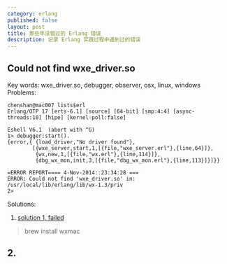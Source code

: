 ```yaml
---  
category: erlang  
published: false  
layout: post  
title: 那些年没错过的 Erlang 错误  
description: 记录 Erlang 实践过程中遇到过的错误  
---  
```

   

## Could not find wxe_driver.so  

Key words: wxe_driver.so, debugger, observer, osx, linux, windows
Problems:  

```
chenshan@mac007 lists$erl
Erlang/OTP 17 [erts-6.1] [source] [64-bit] [smp:4:4] [async-threads:10] [hipe] [kernel-poll:false]

Eshell V6.1  (abort with ^G)
1> debugger:start().
{error,{ {load_driver,"No driver found"},
        [{wxe_server,start,1,[{file,"wxe_server.erl"},{line,64}]},
         {wx,new,1,[{file,"wx.erl"},{line,114}]},
         {dbg_wx_mon,init,3,[{file,"dbg_wx_mon.erl"},{line,113}]}]}}

=ERROR REPORT==== 4-Nov-2014::23:34:28 ===
ERROR: Could not find 'wxe_driver.so' in: /usr/local/lib/erlang/lib/wx-1.3/priv
2> 
```  

Solutions:  
1. [solution 1, failed](http://stackoverflow.com/questions/21297465/erlang-debugger-error-could-not-find-wxe-driver-so)
> brew install wxmac  

## 2. 

